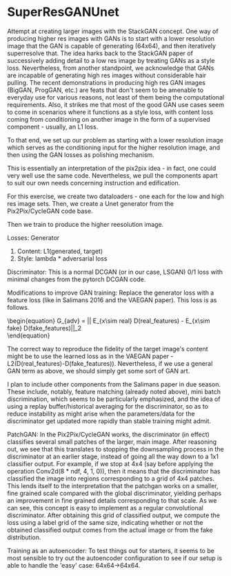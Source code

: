 # SuperResGANUnet
Attempt at creating larger images with the StackGAN concept. 
One way of producing higher res images with GANs is to start with a lower resolution image that the GAN is capable of generating (64x64), and then iteratively superresolve that. The idea harks back to the StackGAN paper of successively adding detail to a low res image by treating GANs as a style loss. Nevertheless, from another standpoint, we acknowledge that GANs are incapable of generating high res images without considerable hair pulling. The recent demonstrations in producing high res GAN images (BigGAN, ProgGAN, etc.) are feats that don't seem to be amenable to everyday use for various reasons, not least of them being the computational requirements. Also, it strikes me that most of the good GAN use cases seem to come in scenarios where it functions as a style loss, with content loss coming from conditioning on another image in the form of a supervised component - usually, an L1 loss. 

To that end, we set up our problem as starting with a lower resolution image which serves as the conditioning input for the higher resolution image, and then using the GAN losses as polishing mechanism. 

This is essentially an interpretation of the pix2pix idea - in fact, one could very well use the same code. Nevertheless, we pull the components apart to suit our own needs concerning instruction and edification. 

For this exercise, we create two dataloaders - one each for the low and high res image sets. Then, we create a Unet generator from the Pix2Pix/CycleGAN code base. 

Then we train to produce the higher reesolution image. 

Losses:
Generator
1) Content: L1(generated, target) 
2) Style: lambda * adversarial loss 

Discriminator:
This is a normal DCGAN (or in our case, LSGAN) 0/1 loss with minimal changes from the pytorch DCGAN code. 

Modifications to improve GAN training: Replace the generator loss with a feature loss (like in Salimans 2016 and the VAEGAN paper). This loss is as follows.


\begin{equation}
G_{adv} = || E_{x\sim real} D(real_features) - E_{x\sim fake} D(fake_features)||_2   
\end{equation}

The correct way to reproduce the fidelity of the target image's content might be to use the learned loss as in the VAEGAN paper - L2(D(real_features)-D(fake_features)). Nevertheless, if we use a general GAN term as above, we should simply get some sort of GAN art. 

I plan to include other components from the Salimans paper in due season. These include, notably, feature matching (already noted above), mini batch discrimination, which seems to be particularly emphasized, and the idea of using a replay buffer/historical averaging for the discriminator, so as to reduce instability as might arise when the parameters/data for the discriminator get updated more rapidly than stable training might admit. 

PatchGAN: In the Pix2Pix/CycleGAN works, the discriminator (in effect) classifies several small patches of the larger, main image. After reasoning out, we see that this translates to stopping the downsampling process in the discriminator at an earlier stage, instead of going all the way down to a 1x1 classifier output. For example, if we stop at 4x4 (say before applying the operation Conv2d(8 * ndf, 4, 1, 0)), then it means that the discriminator has classified the image into regions corresponding to a grid of 4x4 patches. This lends itself to the interpretation that the patchgan works on a smaller, fine grained scale compared with the global discriminator, yielding perhaps an improvement in fine grained details corresponding to that scale. As we can see, this concept is easy to implement as a regular convolutional discriminator. After obtaining this grid of classified output, we compute the loss using a label grid of the same size, indicating whether or not the obtained classified output comes from the actual image or from the fake distribution. 


Training as an autoencoder: To test things out for starters, it seems to be most sensible to try out the autoencoder configuration to see if our setup is able to handle the 'easy' case: 64x64->64x64.
